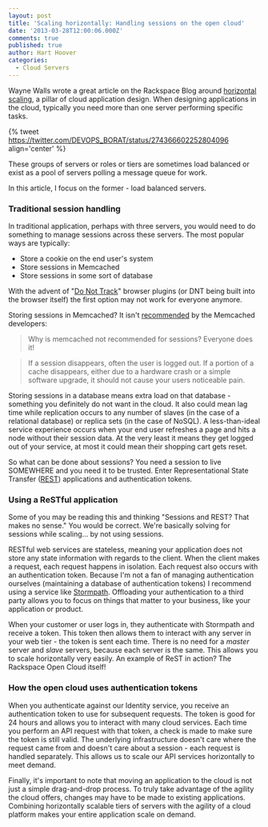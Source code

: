 ```yaml
---
layout: post
title: 'Scaling horizontally: Handling sessions on the open cloud'
date: '2013-03-28T12:00:06.000Z'
comments: true
published: true
author: Hart Hoover
categories:
  - Cloud Servers
---
```


Wayne Walls wrote a great article on the Rackspace Blog around
[horizontal scaling](http://www.rackspace.com/blog/pillars-of-cloudiness-no-3-scaling-horizontally/),
a pillar of cloud application design. When designing applications in the cloud,
typically you need more than one server performing specific tasks.

{% tweet https://twitter.com/DEVOPS_BORAT/status/274366602252804096 align='center' %}

These groups of servers or roles or tiers are sometimes load balanced or exist
as a pool of servers polling a message queue for work.

<!-- more -->

In this article, I focus on the former - load balanced servers.

### Traditional session handling

In traditional application, perhaps with three servers, you would need
to do something to manage sessions across these servers. The most popular
ways are typically:

* Store a cookie on the end user's system
* Store sessions in Memcached
* Store sessions in some sort of database

With the advent of
"[Do Not Track](http://www.zdnet.com/googles-chrome-finally-embraces-do-not-track-but-with-a-warning-7000007022/)"
browser plugins (or DNT being built into the browser itself) the first option
may not work for everyone anymore.

Storing sessions in Memcached? It isn't
[recommended](https://code.google.com/p/memcached/wiki/NewProgrammingFAQ#Why_is_memcached_not_recommended_for_sessions?_Everyone_does_it!)
by the Memcached developers:

> Why is memcached not recommended for sessions? Everyone does it!

> If a session disappears, often the user is logged out. If a portion of a cache
  disappears, either due to a hardware crash or a simple software upgrade, it
  should not cause your users noticeable pain.

Storing sessions in a database means extra load on that database - something
you definitely do not want in the cloud. It also could mean lag time while
replication occurs to any number of slaves (in the case of a relational database)
or replica sets (in the case of NoSQL). A less-than-ideal service experience
occurs when your end user refreshes a page and hits a node without their
session data. At the very least it means they get logged out of your service, at
most it could mean their shopping cart gets reset.

So what can be done about sessions? You need a session to live SOMEWHERE and
you need it to be trusted. Enter Representational State Transfer
([REST](http://www.ics.uci.edu/~fielding/pubs/dissertation/rest_arch_style.htm))
applications and authentication tokens.

### Using a ReSTful application

Some of you may be reading this and thinking "Sessions and REST? That makes no
sense." You would be correct. We're basically solving for sessions while
scaling... by not using sessions.

RESTful web services are stateless, meaning your application does not store any
state information with regards to the client. When the client makes a request,
each request happens in isolation. Each request also occurs with an
authentication token. Because I'm not a fan of managing authentication ourselves
(maintaining a database of authentication tokens) I recommend using a service
like [Stormpath](http://stormpath.com). Offloading your authentication to a
third party allows you to focus on things that matter to your business, like
your application or product.

When your customer or user logs in, they authenticate with Stormpath and receive
a token. This token then allows them to interact with any server in your web
tier - the token is sent each time. There is no need for a *master* server and
*slave* servers, because each server is the same. This allows you to scale
horizontally very easily. An example of ReST in action? The Rackspace Open Cloud
itself!

### How the open cloud uses authentication tokens

When you authenticate against our Identity service, you receive an authentication
token to use for subsequent requests. The token is good for 24 hours and allows
you to interact with many cloud services. Each time you perform an API request
with that token, a check is made to make sure the token is still valid. The
underlying infrastructure doesn't care where the request came from and doesn't
care about a session - each request is handled separately. This allows us to
scale our API services horizontally to meet demand.

Finally, it's important to note that moving an application to the cloud is not
just a simple drag-and-drop process. To truly take advantage of the agility the
cloud offers, changes may have to be made to existing applications. Combining
horizontally scalable tiers of servers with the agility of a cloud platform
makes your entire application scale on demand.
